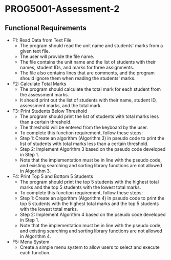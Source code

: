 # PROG5001-Assessment-2

## Functional Requirements

- F1: Read Data from Text File
    - The program should read the unit name and students' marks from a given text file.
    - The user will provide the file name.
    - The file contains the unit name and the list of students with their names, student IDs, and marks for three assignments.
    - The file also contains lines that are comments, and the program should ignore them when reading the students' marks.
- F2: Calculate Total Marks
    - The program should calculate the total mark for each student from the assessment marks.
    - It should print out the list of students with their name, student ID, assessment marks, and the total mark.
- F3: Print Students Below Threshold
    - The program should print the list of students with total marks less than a certain threshold.
    - The threshold will be entered from the keyboard by the user.
    - To complete this function requirement, follow these steps:
    - Step 1: Create an algorithm (Algorithm 3) in pseudo code to print the list of students with total marks less than a certain threshold.
    - Step 2: Implement Algorithm 3 based on the pseudo code developed in Step 1.
    - Note that the implementation must be in line with the pseudo code, and existing searching and sorting library functions are not allowed in Algorithm 3.
- F4: Print Top 5 and Bottom 5 Students
    - The program should print the top 5 students with the highest total marks and the top 5 students with the lowest total marks.
    - To complete this function requirement, follow these steps:
    - Step 1: Create an algorithm (Algorithm 4) in pseudo code to print the top 5 students with the highest total marks and the top 5 students with the lowest total marks.
    - Step 2: Implement Algorithm 4 based on the pseudo code developed in Step 1.
    - Note that the implementation must be in line with the pseudo code, and existing searching and sorting library functions are not allowed in Algorithm 4.
- F5: Menu System
    - Create a simple menu system to allow users to select and execute each function.
